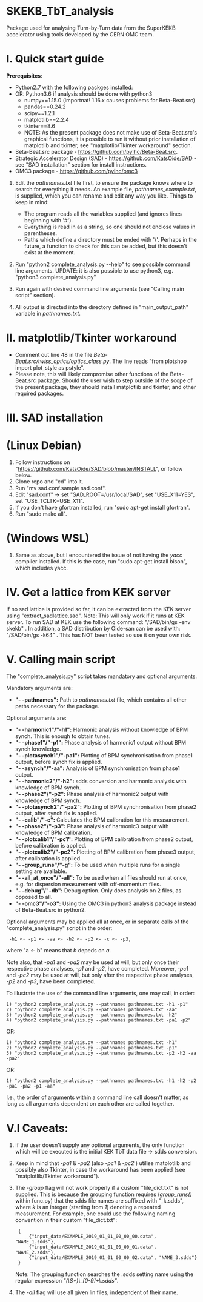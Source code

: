 # SKEKB\_TbT\_analysis
Package used for analysing Turn-by-Turn data from the SuperKEKB accelerator using tools developed by the CERN OMC team.


# I. Quick start guide
**Prerequisites**:

* Python2.7 with the following packges installed:
* OR: Python3.6 if analysis should be done with python3
    + numpy==1.15.0 (importnat! 1.16.x causes problems for Beta-Beat.src)
    + pandas==0.24.2
    + scipy==1.2.1
    + matplotlib==2.2.4
    + tkinter==8.6
    + NOTE: As the present package does not make use of Beta-Beat.src's graphical functions, it is possible to run it without prior installation of matplotlib and tkinter, see "matplotlib/Tkinter workaround" section.
* Beta-Beat.src package - https://github.com/pylhc/Beta-Beat.src.
* Strategic Accelerator Design (SAD) - https://github.com/KatsOide/SAD - see "SAD installation" section for install instructions.
* OMC3 package - https://github.com/pylhc/omc3

1) Edit the *pathnames.txt* file first, to ensure the package knows where to search for everything it needs. An example file, *pathnames_example.txt*, is supplied, which you can rename and edit any way you like. 
Things to keep in mind:
    * The program reads all the variables supplied (and ignores lines beginning with '#').
    * Everything is read in as a string, so one should not enclose values in parentheses.
    * Paths which define a directory must be ended with '/'. Perhaps in the future, a function to check for this can be added, but this doesn't exist at the moment. 

3) Run "python2 complete\_analysis.py --help" to see possible command line arguments.
    UPDATE: it is also possible to use python3, e.g. "python3 complete\_analysis.py"

4) Run again with desired command line arguments (see "Calling main script" section).

5) All output is directed into the directory defined in "main\_output\_path" variable in *pathnames.txt*.


# II. matplotlib/Tkinter workaround
- Comment out line 48 in the file *Beta-Beat.src/twiss\_optics/optics\_class.py*. The line reads "from plotshop import plot\_style as pstyle". 
- Please note, this will likely compromise other functions of the Beta-Beat.src package. Should the user wish to step outside of the scope of the present package, they should install matplotlib and tkinter, and other required packages.


# III. SAD installation 
# (Linux Debian)
1) Follow instructions on "https://github.com/KatsOide/SAD/blob/master/INSTALL", or follow below.
2) Clone repo and "cd" into it. 
3) Run "mv sad.conf.sample sad.conf".
4) Edit "sad.conf" -> set "SAD\_ROOT=/usr/local/SAD", set "USE\_X11=YES", set "USE\_TCLTK=USE\_X11".
5) If you don't have gfortran installed, run "sudo apt-get install gfortran".
6) Run "sudo make all".
# (Windows WSL)
1) Same as above, but I encountered the issue of not having the *yacc* compiler installed. If this is the case, run "sudo apt-get install bison", which includes yacc.


# IV. Get a lattice from KEK server
If no sad lattice is provided so far, it can be extracted from the KEK server using "extract_sadlattice.sad".
Note: This will only work if it runs at KEK server. 
To run SAD at KEK use the following command: "/SAD/bin/gs -env skekb" .
In addition, a SAD distribution by Oide-san can be used with: "/SAD/bin/gs -k64" . This has NOT been tested so use it on your own risk.


# V. Calling main script
The "complete_analysis.py" script takes mandatory and optional arguments.

Mandatory arguments are:
- **"- -pathnames":**
Path to *pathnames.txt* file, which contains all other paths necessary for the package.

Optional arguments are:
- **"- -harmonic1"/"-h1":**
Harmonic analysis without knowledge of BPM synch. This is enough to obtain tunes.
- **"- -phase1"/"-p1":**
Phase analysis of harmonic1 output without BPM synch knowledge.
- **"- -plotasynch1"/"-pa1":**
Plotting of BPM synchronisation from phase1 output, before synch fix is applied.
- **"- -asynch"/"-aa":**
Analysis of BPM synchronisation from phase1 output.
- **"- -harmonic2"/"-h2":**
sdds conversion and harmonic analysis with knowledge of BPM synch.
- **"- -phase2"/"-p2":**
Phase analysis of harmonic2 output with knowledge of BPM synch.
- **"- -plotasynch2"/"-pa2":**
Plotting of BPM synchronisation from phase2 output, after synch fix is applied.
- **"- -calib"/"-c":**
Calculates the BPM calibration for this measurement.
- **"- -phase2"/"-p3":**
Phase analysis of harmonic3 output with knowledge of BPM calibration.
- **"- -plotcalib1"/"-pc1":**
Plotting of BPM calibration from phase2 output, before calibration is applied.
- **"- -plotcalib2"/"-pc2":**
Plotting of BPM calibration from phase3 output, after calibration is applied.
- **"- -group_runs"/"-g":**
To be used when multiple runs for a single setting are available.
- **"- -all_at_once"/"-all":**
To be used when all files should run at once, e.g. for dispersion measurement with off-momentum files.
- **"- -debug"/"-db":**
Debug option. Only does analysis on 2 files, as opposed to all.
- **"- -omc3"/"-o3":**
Using the OMC3 in python3 analysis package instead of Beta-Beat.src in python2.


Optional arguments may be applied all at once, or in separate calls of the "complete\_analysis.py" script in the order:

     -h1 <- -p1 <- -aa <- -h2 <- -p2 <- -c <- -p3,

where "a <- b" means that *b* depeds on *a*.  

Note also, that *-pa1* and *-pa2* may be used at will, but only once their respective phase analyses, *-p1* and *-p2*, have completed. Moreover, *-pc1* and *-pc2* may be used at will,
but only after the respective phase analyses, *-p2* and *-p3*, have been completed.

To illustrate the use of the command line arguments, one may call, in order:

    1) "python2 complete_analysis.py --pathnames pathnames.txt -h1 -p1"
    2) "python2 complete_analysis.py --pathnames pathnames.txt -aa"
    3) "python2 complete_analysis.py --pathnames pathnames.txt -h2"
    4) "python2 complete_analysis.py --pathnames pathnames.txt -pa1 -p2"

OR:

    1) "python2 complete_analysis.py --pathnames pathnames.txt -h1"
    2) "python2 complete_analysis.py --pathnames pathnames.txt -p1"
    3) "python2 complete_analysis.py --pathnames pathnames.txt -p2 -h2 -aa -pa2"

OR:

    1) "python2 complete_analysis.py --pathnames pathnames.txt -h1 -h2 -p2 -pa1 -pa2 -p1 -aa"

I.e., the order of arguments within a command line call doesn't matter, as long as all arguments dependent on each other are called together.


# V.I Caveats:

1) If the user doesn't supply any optional arguments, the only function which will be executed is the initial KEK TbT data file -> sdds conversion.

2) Keep in mind that *-pa1* & *-pa2* (also *-pc1* & *-pc2* ) utilise matplotlib and possibly also Tkinter, in case the workaround has been applied (see "matplotlib/Tkinter workaround").

3) The *-group* flag will not work properly if a custom "file_dict.txt" is not supplied. This is because the grouping function requires (*group_runs()* within func.py) that the sdds file names are suffixed with "_k.sdds", where *k* is an integer (starting from *1*) denoting a repeated measurement. For example, one could use the following naming convention in their custom "file_dict.txt":

		{
			{"input_data/EXAMPLE_2019_01_01_00_00_00.data", "NAME_1.sdds"},
			{"input_data/EXAMPLE_2019_01_01_00_00_01.data", "NAME_2.sdds"},
			{"input_data/EXAMPLE_2019_01_01_00_00_02.data", "NAME_3.sdds"}
		}
	Note: The grouping function searches the .sdds setting name using the regular expression *"(\S\*)\\_[0-9]+\\.sdds"*.

4) The *-all* flag will use all given lin files, independent of their name.